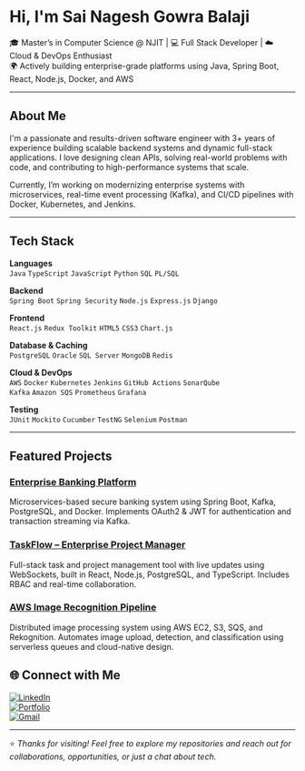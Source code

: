 # Hi, I'm Sai Nagesh Gowra Balaji

🎓 Master’s in Computer Science @ NJIT | 💻 Full Stack Developer | ☁️ Cloud & DevOps Enthusiast  
🌍 Actively building enterprise-grade platforms using Java, Spring Boot, React, Node.js, Docker, and AWS

---

## About Me

I'm a passionate and results-driven software engineer with 3+ years of experience building scalable backend systems and dynamic full-stack applications. I love designing clean APIs, solving real-world problems with code, and contributing to high-performance systems that scale.

Currently, I’m working on modernizing enterprise systems with microservices, real-time event processing (Kafka), and CI/CD pipelines with Docker, Kubernetes, and Jenkins.

---

## Tech Stack

**Languages**  
`Java` `TypeScript` `JavaScript` `Python` `SQL` `PL/SQL`

**Backend**  
`Spring Boot` `Spring Security` `Node.js` `Express.js` `Django`

**Frontend**  
`React.js` `Redux Toolkit` `HTML5` `CSS3` `Chart.js`

**Database & Caching**  
`PostgreSQL` `Oracle` `SQL Server` `MongoDB` `Redis`

**Cloud & DevOps**  
`AWS` `Docker` `Kubernetes` `Jenkins` `GitHub Actions` `SonarQube`  
`Kafka` `Amazon SQS` `Prometheus` `Grafana`

**Testing**  
`JUnit` `Mockito` `Cucumber` `TestNG` `Selenium` `Postman`

---

## Featured Projects

### [Enterprise Banking Platform](https://github.com/sainageshgowrabalaji/Banking-Platform)
Microservices-based secure banking system using Spring Boot, Kafka, PostgreSQL, and Docker. Implements OAuth2 & JWT for authentication and transaction streaming via Kafka.

### [TaskFlow – Enterprise Project Manager](https://github.com/sainageshgowrabalaji/TaskFlow)
Full-stack task and project management tool with live updates using WebSockets, built in React, Node.js, PostgreSQL, and TypeScript. Includes RBAC and real-time collaboration.

### [AWS Image Recognition Pipeline](https://github.com/sainageshgowrabalaji/AWS-SQS-Image-Text-Rekognition)
Distributed image processing system using AWS EC2, S3, SQS, and Rekognition. Automates image upload, detection, and classification using serverless queues and cloud-native design.

<!-- ---

## 📈 GitHub Stats

<p align="center">
  <img src="https://github-readme-stats.vercel.app/api?username=sainageshgowrabalaji&show_icons=true&theme=react&count_private=true" height="160" />
  <img src="https://github-readme-stats.vercel.app/api/top-langs/?username=sainageshgowrabalaji&layout=compact&theme=react" align = "left" height="160"/>
</p>-->

## 🌐 Connect with Me

[![LinkedIn](https://img.shields.io/badge/LinkedIn-blue?logo=linkedin&style=for-the-badge)](https://www.linkedin.com/in/sai-nagesh/)  
[![Portfolio](https://img.shields.io/badge/Portfolio-000?style=for-the-badge&logo=vercel)](http://sainageshgowrabalaji.com)  
[![Gmail](https://img.shields.io/badge/gmail-D14836?style=for-the-badge&logo=gmail&logoColor=white)](mailto:gowrabalajisainagesh@gmail.com)

---

⭐ *Thanks for visiting! Feel free to explore my repositories and reach out for collaborations, opportunities, or just a chat about tech.*  
